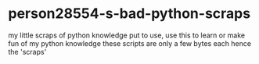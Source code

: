 # person28554-s-bad-python-scraps
my little scraps of python knowledge put to use, use this to learn or make fun of my python knowledge
these scripts are only a few bytes each hence the 'scraps'
